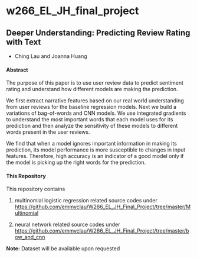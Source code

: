 
# w266_EL_JH_final_project


## Deeper Understanding: Predicting Review Rating with Text ##
- Ching Lau and Joanna Huang

 
#### Abstract

The purpose of this paper is to use user review data to predict sentiment rating and understand how different models are making the prediction. 

We first extract narrative features based on our real world understanding from user reviews for the baseline regression models. Next we build a variations of bag-of-words and CNN models. We use integrated gradients to understand the most important words that each model uses for its prediction and then analyze the sensitivity of these models to different words present in the user reviews.

We find that when a model ignores important information in making its prediction, its model performance is more susceptible to changes in input features.  Therefore, high accuracy is an indicator of a good model only if the model is picking up the right words for the prediction.


#### This Repository

This repository contains 

1) multinomial logistic regression related source codes under https://github.com/emmyclau/W266_EL_JH_Final_Project/tree/master/Multinomial

2) neural network related source codes under https://github.com/emmyclau/W266_EL_JH_Final_Project/tree/master/bow_and_cnn

**Note:**
Dataset will be available upon requested
